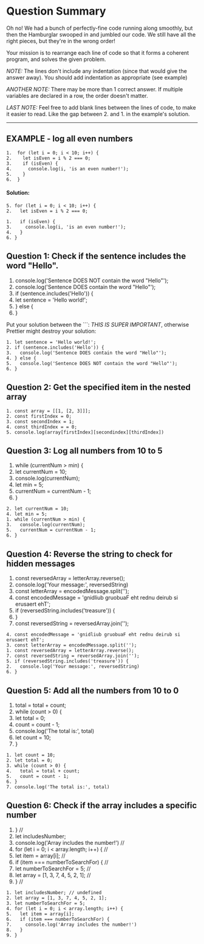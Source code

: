 # Question Summary

Oh no! We had a bunch of perfectly-fine code running along smoothly, but then
the Hamburglar swooped in and jumbled our code. We still have all the right
pieces, but they're in the wrong order!

Your mission is to rearrange each line of code so that it forms a coherent
program, and solves the given problem.

_NOTE:_ The lines don't include any indentation (since that would give the
answer away). You should add indentation as appropriate (see example)

_ANOTHER NOTE:_ There may be more than 1 correct answer. If multiple variables
are declared in a row, the order doesn't matter.

_LAST NOTE:_ Feel free to add blank lines between the lines of code, to make it
easier to read. Like the gap between 2. and 1. in the example's solution.

---

## EXAMPLE - log all even numbers

```
1.  for (let i = 0; i < 10; i++) {
2.    let isEven = i % 2 === 0;
3.    if (isEven) {
4.      console.log(i, 'is an even number!');
5.    }
6.  }
```

#### Solution:

```
5. for (let i = 0; i < 10; i++) {
2.   let isEven = i % 2 === 0;

1.   if (isEven) {
3.     console.log(i, 'is an even number!');
4.   }
6. }
```

## Question 1: Check if the sentence includes the word "Hello".

1. console.log('Sentence DOES NOT contain the word "Hello"');
2. console.log('Sentence DOES contain the word "Hello"');
3. if (sentence.includes('Hello')) {
4. let sentence = 'Hello world!';
5. } else {
6. }

Put your solution between the ```:
_THIS IS SUPER IMPORTANT_, otherwise Prettier might destroy your solution:

```
1. let sentence = 'Hello world!';
2. if (sentence.includes('Hello')) {
3.   console.log('Sentence DOES contain the word "Hello"');
4. } else {
5.   console.log('Sentence DOES NOT contain the word "Hello"');
6. }

```

## Question 2: Get the specified item in the nested array

```
1. const array = [[1, [2, 3]]];
2. const firstIndex = 0;
3. const secondIndex = 1;
4. const thirdIndex = = 0;
5. console.log(array[firstIndex][secondindex][thirdIndex])
```

## Question 3: Log all numbers from 10 to 5

1. while (currentNum > min) {
2. let currentNum = 10;
3. console.log(currentNum);
4. let min = 5;
5. currentNum = currentNum - 1;
6. }

```
2. let currentNum = 10;
4. let min = 5;
1. while (currentNum > min) {
3.   console.log(currentNum);
5.   currentNum = currentNum - 1;
6. }
```

## Question 4: Reverse the string to check for hidden messages

1. const reversedArray = letterArray.reverse();
2. console.log('Your message:', reversedString)
3. const letterArray = encodedMessage.split('');
4. const encodedMessage = 'gnidliub gruobuaF eht rednu deirub si erusaert ehT';
5. if (reversedString.includes('treasure')) {
6. }
7. const reversedString = reversedArray.join('');

```
4. const encodedMessage = 'gnidliub gruobuaF eht rednu deirub si erusaert ehT';
3. const letterArray = encodedMessage.split('');
1. const reversedArray = letterArray.reverse();
7. const reversedString = reversedArray.join('');
5. if (reversedString.includes('treasure')) {
2.   console.log('Your message:', reversedString)
6. }
```

## Question 5: Add all the numbers from 10 to 0

1. total = total + count;
2. while (count > 0) {
3. let total = 0;
4. count = count - 1;
5. console.log('The total is:', total)
6. let count = 10;
7. }

```
1. let count = 10;
2. let total = 0;
3. while (count > 0) {
4.   total = total + count;
5.   count = count - 1;
6. }
7. console.log('The total is:', total)
```

## Question 6: Check if the array includes a specific number

1. } //
2. let includesNumber;
3. console.log('Array includes the number!') //
4. for (let i = 0; i < array.length; i++) { //
5. let item = array[i]; //
6. if (item === numberToSearchFor) { //
7. let numberToSearchFor = 5; //
8. let array = [1, 3, 7, 4, 5, 2, 1]; //
9. } //

```
1. let includesNumber; // undefined
2. let array = [1, 3, 7, 4, 5, 2, 1];
3. let numberToSearchFor = 5;
4. for (let i = 0; i < array.length; i++) {
5.   let item = array[i];
6.   if (item === numberToSearchFor) {
7.     console.log('Array includes the number!')
8.   }
9. }
```
